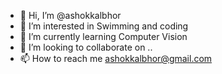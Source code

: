 - 👋 Hi, I’m @ashokkalbhor
- 👀 I’m interested in Swimming and coding
- 🌱 I’m currently learning Computer Vision
- 💞️ I’m looking to collaborate on ..
- 📫 How to reach me ashokkalbhor@gmail.com

<!---
ashokkalbhor/ashokkalbhor is a ✨ special ✨ repository because its `README.md` (this file) appears on your GitHub profile.
You can click the Preview link to take a look at your changes.
--->
